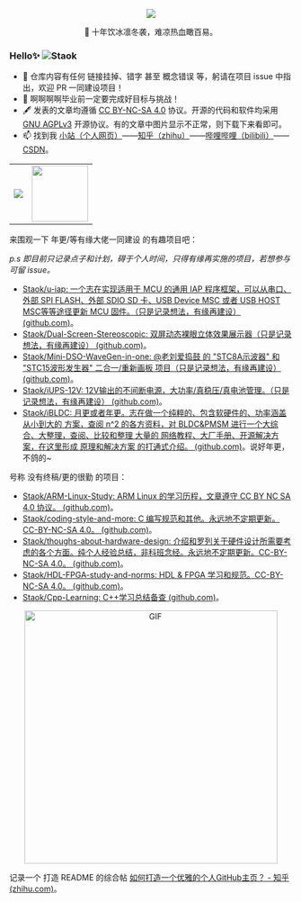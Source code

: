 <p align="center">
<img src="https://github-readme-stats.vercel.app/api?username=Staok&show_icons=true&hide_title=true&include_all_commits=true&locale=cn&theme=tokyonight" />
</p>
<p align="center"> 🌱 十年饮冰凛冬袭，难凉热血瞰百易。</p>

### Hello✨ <img src="https://komarev.com/ghpvc/?username=Staok&label=Visits" alt="Staok" />

- :hammer: 仓库内容有任何 链接挂掉、错字 甚至 概念错误 等，躬请在项目 issue 中指出，欢迎 PR 一同建设项目！
- :orange_book: 啊啊啊啊毕业前一定要完成好目标与挑战！
- 🖋 发表的文章均遵循 [CC BY-NC-SA 4.0](https://creativecommons.org/licenses/by-nc-sa/4.0/deed.zh) 协议。开源的代码和软件均采用 [GNU AGPLv3](http://www.gnu.org/licenses/agpl-3.0.html) 开源协议。有的文章中图片显示不正常，则下载下来看即可。
- 📫 找到我 [小站（个人网页）](https://staok.gitee.io/)——[知乎（zhihu）](https://www.zhihu.com/people/xuhaoyang)——[哔哩哔哩（bilibili）](https://space.bilibili.com/6767516)——[CSDN](https://blog.csdn.net/Staokgo)。

<p align="center" >
    <table border="0">
        <tr>
        <td> <img src="https://snakegithub.pages.dev/github-contribution-grid-snake.svg" /> </td>
        <td> <img src="https://github.githubassets.com/images/mona-loading-dark.gif" width="100px"/> </td>
        </tr>
    </table>
</p>

来围观一下 年更/等有缘大佬一同建设 的有趣项目吧：

*p.s 即目前只记录点子和计划，碍于个人时间，只得有缘再实施的项目，若想参与可留 issue。*

- [Staok/u-iap: 一个志在实现适用于 MCU 的通用 IAP 程序框架，可以从串口、外部 SPI FLASH、外部 SDIO SD 卡、USB Device MSC 或者 USB HOST MSC等等途径更新 MCU 固件。（只是记录想法，有缘再建设） (github.com)](https://github.com/Staok/u-iap)。
- [Staok/Dual-Screen-Stereoscopic: 双屏动态裸眼立体效果展示器（只是记录想法，有缘再建设） (github.com)](https://github.com/Staok/Dual-Screen-Stereoscopic)。
- [Staok/Mini-DSO-WaveGen-in-one: @老刘爱捣鼓 的 "STC8A示波器" 和 "STC15波形发生器" 二合一/重新画板 项目（只是记录想法，有缘再建设） (github.com)](https://github.com/Staok/Mini-DSO-WaveGen-in-one)。
- [Staok/iUPS-12V: 12V输出的不间断电源，大功率/真稳压/真电池管理。（只是记录想法，有缘再建设） (github.com)](https://github.com/Staok/iUPS-12V)。
- [Staok/iBLDC: 月更或者年更。志在做一个纯粹的、包含软硬件的、功率涵盖从小到大的 方案，查阅 n^2 的各方资料，对 BLDC&PMSM 进行一个大综合、大整理，查阅、比较和整理 大量的 网络教程、大厂手册、开源解决方案，在这里形成 原理和解决方案 的打通式介绍。 (github.com)](https://github.com/Staok/iBLDC)。说好年更，不鸽的~

号称 没有终稿/更的很勤 的项目：

- [Staok/ARM-Linux-Study: ARM Linux 的学习历程，文章遵守 CC BY NC SA 4.0 协议。 (github.com)](https://github.com/Staok/ARM-Linux-Study)。
- [Staok/coding-style-and-more: C 编写规范和其他。永远地不定期更新。CC-BY-NC-SA 4.0。 (github.com)](https://github.com/Staok/coding-style-and-more)。
- [Staok/thoughs-about-hardware-design: 介绍和罗列关于硬件设计所需要考虑的各个方面。纯个人经验总结，非科班念经。永远地不定期更新。CC-BY-NC-SA 4.0。 (github.com)](https://github.com/Staok/thoughs-about-hardware-design)。
- [Staok/HDL-FPGA-study-and-norms: HDL & FPGA 学习和规范。CC-BY-NC-SA 4.0。 (github.com)](https://github.com/Staok/HDL-FPGA-study-and-norms)。
- [Staok/Cpp-Learning: C++学习总结备查 (github.com)](https://github.com/Staok/Cpp-Learning)。

<p align="center" >
    <img  alt="GIF" src="https://github.com/abhisheknaiidu/abhisheknaiidu/blob/master/code.gif" width="450px" />
</p>

记录一个 打造 README 的综合帖 [如何打造一个优雅的个人GitHub主页？ - 知乎 (zhihu.com)](https://zhuanlan.zhihu.com/p/593714446)。